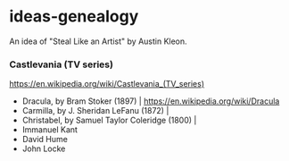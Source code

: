 # ideas-genealogy
An idea of "Steal Like an Artist" by Austin Kleon.  

### Castlevania (TV series)  
https://en.wikipedia.org/wiki/Castlevania_(TV_series)  
* Dracula, by Bram Stoker (1897) | https://en.wikipedia.org/wiki/Dracula  
* Carmilla, by  J. Sheridan LeFanu (1872) |  
* Christabel, by Samuel Taylor Coleridge (1800) |  
* Immanuel Kant  
* David Hume  
* John Locke  
